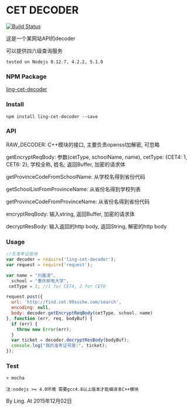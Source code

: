 # CET DECODER

[![Build Status](https://travis-ci.org/wssgcg1213/ling-cet-decoder.svg?branch=master)](https://travis-ci.org/wssgcg1213/ling-cet-decoder)  

这是一个某网站API的decoder

可以提供四六级查询服务

`tested on Nodejs 0.12.7, 4.2.2, 5.1.0`



### NPM Package

[ling-cet-decoder](https://www.npmjs.com/package/ling-cet-decoder)



### Install

``` shell
npm install ling-cet-decoder --save
```



### API

  RAW_DECODER: C++模块的接口, 主要负责openssl加解密, 可忽略

  getEncryptReqBody: 参数(cetType, schoolName, name), cetType: {CET4: 1, CET6: 2}, 学校全称, 姓名; 返回Buffer, 加密的请求体

  getProvinceCodeFromSchoolName: 从学校名得到省份代码

  getSchoolListFromProvinceName: 从省份名得到学校列表

  getProvinceCodeFromProvinceName: 从省份名得到省份代码

  encryptReqBody: 输入string, 返回Buffer, 加密的请求体

  decryptResBody: 输入返回的http body, 返回String, 解密的http body



### Usage

``` javascript
//无准考证查询
var decoder = require('ling-cet-decoder');
var request = require('request');

var name = "刘晨凌",
  school = "重庆邮电大学",
 cetType = 2; //1 for CET4, 2 for CET6

request.post({
  url: 'http://find.cet.99sushe.com/search',
  encoding: null,
  body: decoder.getEncryptReqBody(cetType, school, name)
}, function (err, req, bodyBuf) {
  if (err) {
    throw new Error(err);
  }
  var ticket = decoder.decryptResBody(bodyBuf);
  console.log("我的准考证号是:", ticket);
});
```



### Test

``` shell
> mocha
```



`注:nodejs >= 4.0环境 需要gcc4.8以上版本才能编译本C++模块`

By Ling. At 2015年12月02日